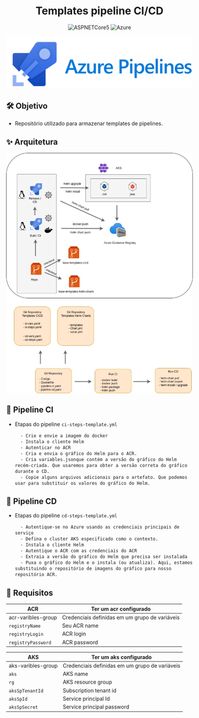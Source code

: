 <h1 align="center">Templates pipeline CI/CD</h1>

<p align="center">
  <img alt="ASPNETCore5" src="https://img.shields.io/static/v1?label=Repo&message=Templates&color=8257E5&labelColor=000000"  />

  <img alt="Azure" src="https://img.shields.io/static/v1?label=Azure&message=Pipelines&color=49AA26&labelColor=000000">
</p>

![](./img/azure_pipelines.png)

## 🛠️ Objetivo

- Repositório utilizado para armazenar templates de pipelines.

## ✨ Arquitetura

![](./img/estrutura-cicd.jpg)


## 🚀 Pipeline CI

- Etapas do pipeline `ci-steps-template.yml`

        - Crie e envie a imagem do docker
        - Instala o cliente Helm
        - Autenticar no ACR
        - Cria e envia o gráfico do Helm para o ACR.
        - Cria variables.jsonque contém a versão do gráfico do Helm recém-criada. Que usaremos para obter a versão correta do gráfico durante o CD.
        - Copie alguns arquivos adicionais para o artefato. Que podemos usar para substituir os valores do gráfico do Helm.

## 🚀 Pipeline CD

- Etapas do pipeline `cd-steps-template.yml`

        - Autentique-se no Azure usando as credenciais principais de serviço
        - Defina o cluster AKS especificado como o contexto.
        - Instala o cliente Helm
        - Autentique o ACR com as credenciais do ACR 
        - Extraia a versão do gráfico do Helm que precisa ser instalada
        - Puxa o gráfico do Helm e o instala (ou atualiza). Aqui, estamos substituindo o repositório de imagens do gráfico para nosso repositório ACR.

## 📝 Requisitos


| ACR | Ter um acr configurado |
| --- |---------- |
| acr-varibles-group | Credenciais definidas em um grupo de variáveis |
| `registryName` |  Seu ACR name     |
| `registryLogin` |  ACR login     |
| `registryPassword` |  ACR password     |


| AKS | Ter um aks configurado |
| --- |---------- |
| aks-varibles-group | Credenciais definidas em um grupo de variáveis |
| `aks` |  AKS name     |
| `rg` |  AKS resource group     |
| `aksSpTenantId` |  Subscription tenant id     |
| `aksSpId` |  Service principal Id     |
| `aksSpSecret` |  Service principal password     |



